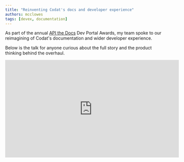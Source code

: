 ```yaml
---
title: "Reinventing Codat's docs and developer experience"
authors: mcclowes
tags: [devex, documentation]
---
```


As part of the annual [API the Docs](https://apithedocs.org/) Dev Portal Awards, my team spoke to our reimagining of Codat's documentation and wider developer experience.

<!--truncate-->

Below is the talk for anyone curious about the full story and the product thinking behind the overhaul.

<iframe
  width="560"
  height="315"
  src="https://www.youtube.com/embed/uVAgH6i0aaU?si=EjpUNsaHLiIL7dDs"
  title="Reinventing Codat docs and devex"
  frameBorder="0"
  allow="accelerometer; autoplay; clipboard-write; encrypted-media; gyroscope; picture-in-picture; web-share"
  allowFullScreen
></iframe>
